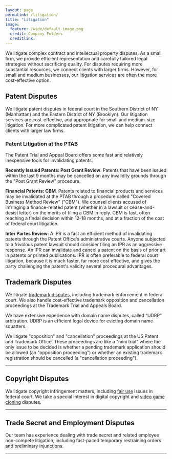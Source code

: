 ```yaml
---
layout: page
permalink: /litigation/
title: "Litigation"
image:
  feature: /wide/default-image.png
  credit: Company Folders
  creditlink: 
---
```



We litigate complex contract and intellectual property disputes. As a small firm, we provide efficient representation and carefully tailored legal strategies without sacrificing quality. For disputes requiring more substantial resources, we connect clients with larger firms. However, for small and medium businesses, our litigation services are often the more cost-effective option. 

 

## Patent Disputes
 
We litigate patent disputes in federal court in the Southern District of NY (Manhattan) and the Eastern District of NY (Brooklyn). Our litigation services are cost-effective, and appropriate for small and medium-size litigation. For more complicated patent litigation, we can help connect clients with larger law firms. 

### Patent Litigation at the PTAB

The Patent Trial and Appeal Board offers some fast and relatively inexpensive tools for invalidating patents. 

**Recently Issued Patents: Post Grant Review**. Patents that have been issued within the last 9 months may be cancelled on any invalidity grounds through the "Post Grant Review" procedure. 

**Financial Patents: CBM**. Patents related to financial products and services may be invalidated at the PTAB through a procedure called "Covered Business Method Review" ("CBM"). We counsel clients accused of infringing a finance-related patent (whether in a lawsuit or cease-and-desist letter) on the merits of filing a CBM in reply. CBM is fast, often reaching a findal decision within 12-18 months, and at a fraction of the cost of federal court litigation. 

**Inter Partes Review**: A IPR is a fast an efficient method of invalidating patents through the Patent Office's administrative courts. Anyone subjected to a frivolous patent lawsuit should consider filing an IPR as an aggressive response. An IPR can invalidate and cancel a patent on the basis of prior art in patents or printed publications. IPR is often preferable to federal court litigation, because it is much faster, far more cost effective, and gives the party challenging the patent's validity several procedural advantages. 

## Trademark Disputes 

We litigate [trademark disputes](/trademark-services/), including trademark enforcement in federal court. We also handle cost-effective trademark opposition and cancellation proceedings at the Trademark Trial and Appeals Board. 

We have extensive experience with domain name disputes,  called “UDRP” arbitration. UDRP is an efficient legal device for evicting domain name squatters.

We litigate "opposition" and "cancellation" proceedings at the US Patent and Trademark Office. These proceedings are like a "mini trial" where the only issue to be decided is whether a pending trademark application should be allowed (an "opposition proceeding") or whether an existing trademark registration should be cancelled (a "cancellation proceeding"). 

- - - 

## Copyright Disputes

We litigate copyright infringement matters, including [fair use](/fair-use-illustrated-appropriation-art/) issues in federal court. We take a special interest in digital copyright and [video game cloning](/copyright-illustrated-video-game-clones/) disputes. 

- - - 

## Trade Secret and Employment Disputes

Our team has experience dealing with trade secret and related employee non-compete litigation, including fast-paced temporary restraining orders and preliminary injunctions. 

- - - 



